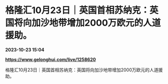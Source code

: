 # 格隆汇10月23日｜英国首相苏纳克：英国将向加沙地带增加2000万欧元的人道援助。

**2023-10-23 15:04**

**https://www.gelonghui.com/live/1258620**

格隆汇10月23日｜英国首相苏纳克：英国将向加沙地带增加2000万欧元的人道援助。